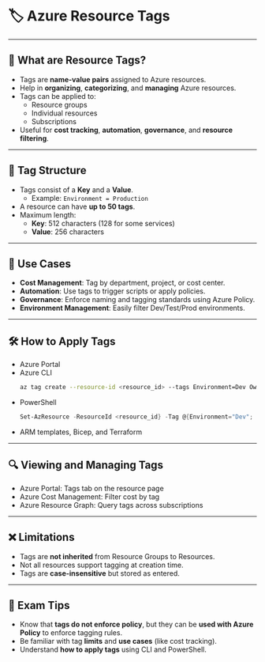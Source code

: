 # 🏷️ Azure Resource Tags

---

## 📌 What are Resource Tags?

- Tags are **name-value pairs** assigned to Azure resources.
- Help in **organizing**, **categorizing**, and **managing** Azure resources.
- Tags can be applied to:
  - Resource groups
  - Individual resources
  - Subscriptions
- Useful for **cost tracking**, **automation**, **governance**, and **resource filtering**.

---

## 🧱 Tag Structure

- Tags consist of a **Key** and a **Value**.
  - Example: `Environment = Production`
- A resource can have **up to 50 tags**.
- Maximum length:
  - **Key**: 512 characters (128 for some services)
  - **Value**: 256 characters

---

## 🧠 Use Cases

- **Cost Management**: Tag by department, project, or cost center.
- **Automation**: Use tags to trigger scripts or apply policies.
- **Governance**: Enforce naming and tagging standards using Azure Policy.
- **Environment Management**: Easily filter Dev/Test/Prod environments.

---

## 🛠️ How to Apply Tags

- Azure Portal
- Azure CLI  
  ```bash
  az tag create --resource-id <resource_id> --tags Environment=Dev Owner=TeamA
  ```
- PowerShell  
  ```powershell
  Set-AzResource -ResourceId <resource_id} -Tag @{Environment="Dev"; Owner="TeamA"} -Force
  ```
- ARM templates, Bicep, and Terraform

---

## 🔍 Viewing and Managing Tags

- Azure Portal: Tags tab on the resource page
- Azure Cost Management: Filter cost by tag
- Azure Resource Graph: Query tags across subscriptions

---

## ❌ Limitations

- Tags are **not inherited** from Resource Groups to Resources.
- Not all resources support tagging at creation time.
- Tags are **case-insensitive** but stored as entered.

---

## 🧠 Exam Tips

- Know that **tags do not enforce policy**, but they can be **used with Azure Policy** to enforce tagging rules.
- Be familiar with tag **limits** and **use cases** (like cost tracking).
- Understand **how to apply tags** using CLI and PowerShell.
